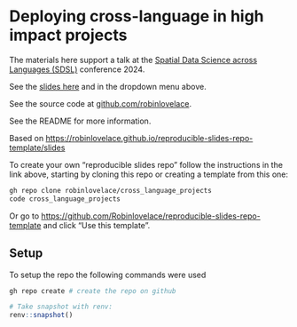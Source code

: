 # Deploying cross-language in high impact projects


The materials here support a talk at the [Spatial Data Science across
Languages (SDSL)](https://spatial-data-science.github.io/2024/)
conference 2024.

See the [slides here](slides) and in the dropdown menu above.

See the source code at
[github.com/robinlovelace](https://github.com/Robinlovelace/cross_language_projects).

See the README for more information.

Based on
https://robinlovelace.github.io/reproducible-slides-repo-template/slides

To create your own “reproducible slides repo” follow the instructions in
the link above, starting by cloning this repo or creating a template
from this one:

``` bash
gh repo clone robinlovelace/cross_language_projects
code cross_language_projects
```

Or go to
https://github.com/Robinlovelace/reproducible-slides-repo-template and
click “Use this template”.

## Setup

To setup the repo the following commands were used

``` bash
gh repo create # create the repo on github
```

``` r
# Take snapshot with renv:
renv::snapshot()
```
